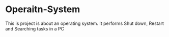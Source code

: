 # Operaitn-System
This is project is about an operating system. It performs Shut down, Restart and Searching tasks in a PC
